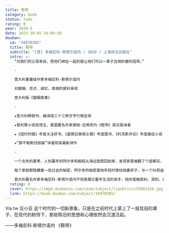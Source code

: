 ```yaml
---
title: 鞋带
category: book
status: todo
rating: 0
year: 2020-5
date: 2023-10-05 19:04:58
douban:
  id: "34970385"
  title: 鞋带
  subtitle: "[意] 多梅尼科·斯塔尔诺内 / 2020 / 上海译文出版社"
  intro: >-
    “对我们的父母来说，把他们绑在一起的是让他们可以一辈子互相折磨的纽带。”

    -

    意大利重量级作家多梅尼科·斯塔尔诺内

    对婚姻、忠贞、诚实、真相的犀利审视

    意大利版《婚姻故事》

    -

    ★意大利畅销书，被译成三十三种文字行销全球

    ★普利策小说奖得主、美国著名作家裘帕·拉希莉为《鞋带》英文版译者

    ★《纽约时报》年度关注好书、《星期日泰晤士报》年度图书、《科克斯评论》年度最佳小说

    ★“那不勒斯四部曲”译者陈英最新译作

    -

    一个炎热的夏季，人到暮年的阿尔多和婉妲从海边度假回到家，发现家里被翻了个底朝天，连爱猫都不见了。是谁干的？

    每个家庭都隐藏着一些过去的秘密，阿尔多的秘密是他年轻时曾经抛妻弃子，与一个叫莉迪娅的女人同居。经历紧张、摩擦和平淡生活的重压，婚姻维持下来，但裂痕早已存在。如果细细打量，就会发现裂痕显而易见，就像一只早已有裂缝的花瓶，一触就碎，只是无人愿意承认。

    意大利著名作家多梅尼科·斯塔尔诺内不但是展示暮年生活的高手，他的笔触犀利、深刻，也揭示了婚姻家庭生活的错综复杂。
  rating: 8
  cover: https://img9.doubanio.com/view/subject/l/public/s33601424.jpg
  link: https://book.douban.com/subject/34970385/
---
```


Via tw 豆小豆 这个时代的一切新景象，只是在之前时代上蒙上了一层炫目的罩子，在现代的粉饰下，那些陈旧的思想和心理依然会沉渣泛起。

——多梅尼科·斯塔尔诺内 《鞋带》